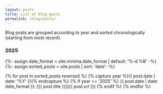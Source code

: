 ```yaml
---
layout: posts
title: List of blog posts
permalink: /blog/posts/
---
```

Blog posts are grouped according to year and sorted chronologically (starting from most recent).
### 2025

{%- assign date_format = site.minima.date_format | default: '%-d %B' -%}
{%- assign sorted_posts = site.posts | sort: 'date' -%}

{% for post in sorted_posts reversed %}
	{% capture year %}{{ post.date | date: '%Y' }}{% endcapture %}
	{% if year == '2025' %}
{{ post.date | date: date_format }}&#58; [{{ post.title }}]({{ post.url }})
	{% endif %}
{% endfor %}
